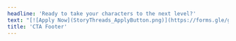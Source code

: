 ```yaml
---
headline: 'Ready to take your characters to the next level?'
text: "[![Apply Now](StoryThreads_ApplyButton.png)](https://forms.gle/gSjLLTvca513spno6?target=_blank)\r\n\r\nOpen October 1st!\r\n\r\n[Terms](/){.button}"
title: 'CTA Footer'
---
```



